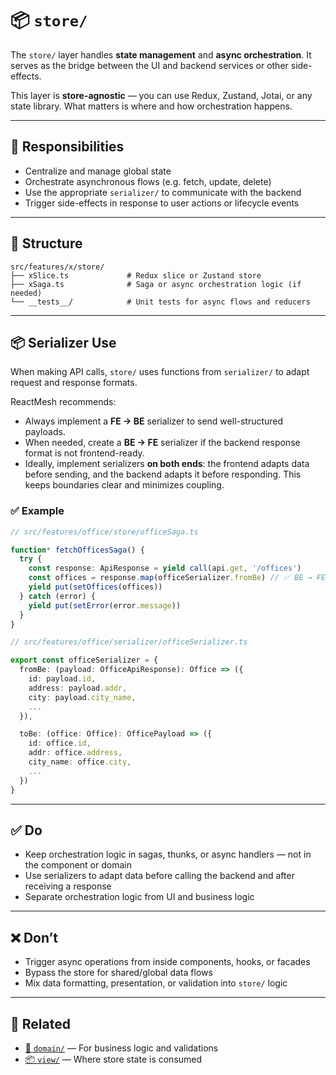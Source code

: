# 📦 `store/`

The `store/` layer handles **state management** and **async orchestration**. It serves as the bridge between the UI and backend services or other side-effects.

This layer is **store-agnostic** — you can use Redux, Zustand, Jotai, or any state library. What matters is where and how orchestration happens.

---

## 🧭 Responsibilities

* Centralize and manage global state
* Orchestrate asynchronous flows (e.g. fetch, update, delete)
* Use the appropriate `serializer/` to communicate with the backend
* Trigger side-effects in response to user actions or lifecycle events

---

## 📂 Structure

```text
src/features/x/store/
├── xSlice.ts             # Redux slice or Zustand store
├── xSaga.ts              # Saga or async orchestration logic (if needed)
└── __tests__/            # Unit tests for async flows and reducers
```

---

## 📦 Serializer Use

When making API calls, `store/` uses functions from `serializer/` to adapt request and response formats.

ReactMesh recommends:

* Always implement a **FE → BE** serializer to send well-structured payloads.
* When needed, create a **BE → FE** serializer if the backend response format is not frontend-ready.
* Ideally, implement serializers **on both ends**: the frontend adapts data before sending, and the backend adapts it before responding. This keeps boundaries clear and minimizes coupling.

### ✅ Example

```ts
// src/features/office/store/officeSaga.ts

function* fetchOfficesSaga() {
  try {
    const response: ApiResponse = yield call(api.get, '/offices')
    const offices = response.map(officeSerializer.fromBe) // ✅ BE → FE
    yield put(setOffices(offices))
  } catch (error) {
    yield put(setError(error.message))
  }
}
```

```ts
// src/features/office/serializer/officeSerializer.ts

export const officeSerializer = {
  fromBe: (payload: OfficeApiResponse): Office => ({
    id: payload.id,
    address: payload.addr,
    city: payload.city_name,
    ...
  }),

  toBe: (office: Office): OfficePayload => ({
    id: office.id,
    addr: office.address,
    city_name: office.city,
    ...
  })
}
```

---

## ✅ Do

* Keep orchestration logic in sagas, thunks, or async handlers — not in the component or domain
* Use serializers to adapt data before calling the backend and after receiving a response
* Separate orchestration logic from UI and business logic

---

## ❌ Don’t

* Trigger async operations from inside components, hooks, or facades
* Bypass the store for shared/global data flows
* Mix data formatting, presentation, or validation into `store/` logic

---

## 🔗 Related

* [📑 `domain/`](./domain.md) — For business logic and validations
* [📦 `view/`](./view.md) — Where store state is consumed
